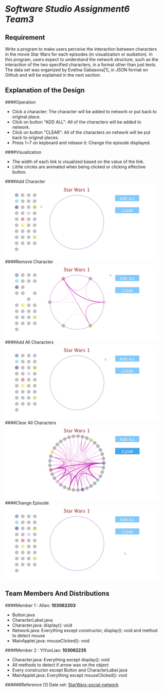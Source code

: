 # _Software Studio Assignment6 **Team3**_ #
## **Requirement** ##
Write a	program to make users	perceive the interaction between characters in the movie Star Wars for each episodes (in visualization or audiation). In this program,	users expect to understand the network structure, such as the interaction of the two specified characters, in a format other than just texts. The data set was	organized by Evelina Gabasova[1], in JSON format on Github and will be explained	 in the next section.
## **Explanation of the Design** ##
####Operation
*	Click a character: The character will be added to network or put back to original place.
*	Click on button "ADD ALL": All of the characters will be added to network.
*	Click on button "CLEAR": All of the characters on network will be put back to original places.
*	Press 1~7 on keyboard and release it: Change the episode displayed.

####Visualization
*	The width of each link is visualized based on the value of the link.
*	Littile circles are animated when being clicked or clicking effective button.

####Add Character
![alt text](/picture/add.gif "Add Character")
####Remove Character
![alt text](/picture/remove.gif "Remove Character")
####Add All Characters
![alt text](/picture/addAll.gif "Add All Characters")
####Clear All Characters
![alt text](/picture/clear.gif "Clear All Characters")
####Change Episode
![alt text](/picture/changeEpisode.gif "Change Episode")

## **Team Members And Distributions** ##
####Member 1 : Allan: **103062203**
*	Button.java
*	CharacterLabel.java
*	Character.java:	display(): void
*	Network.java: Everything except constructor, display(): void and method to detect mouse
*	MainApplet.java: mouseClicked(): void

####Member 2 : YiYunLiao: **103062235**
*	Character.java: Everything except display(): void
*	All methods to detect if arrow was on the object
*	Every constructor except Button and CharacterLabel.java
*	MainApplet.java: Everything except mouseClicked(): void

######Reference
[1]	Date set: [StarWars-social-network](https://github.com/evelinag/StarWars-social-network)